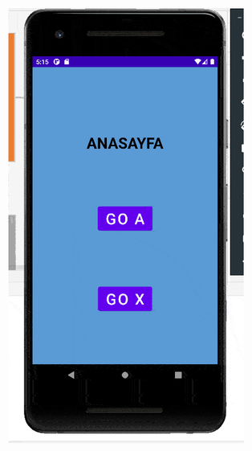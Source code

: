 ![video](https://github.com/omerbitikcioglu/innova-android-bootcamp/blob/main/Hafta2/NavigationSample/odev4_demo.gif)
